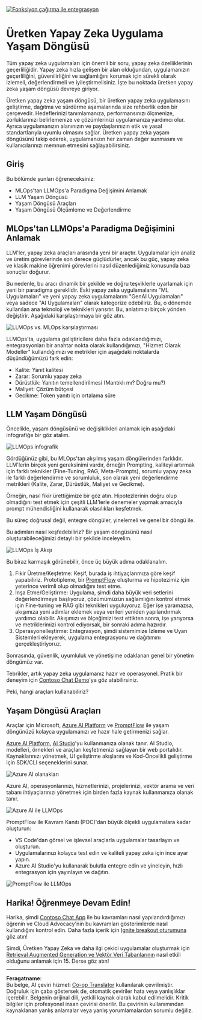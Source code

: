 <!--
CO_OP_TRANSLATOR_METADATA:
{
  "original_hash": "b9d32511b27373a1b21b5789d4fda057",
  "translation_date": "2025-10-17T16:21:25+00:00",
  "source_file": "14-the-generative-ai-application-lifecycle/README.md",
  "language_code": "tr"
}
-->
[![Fonksiyon çağırma ile entegrasyon](../../../translated_images/14-lesson-banner.066d74a31727ac121eeac06376a068a397d8e335281e63ce94130d11f516e46b.tr.png)](https://youtu.be/ewtQY_RJrzs?si=dyJ2bjiljH7UUHCh)

# Üretken Yapay Zeka Uygulama Yaşam Döngüsü

Tüm yapay zeka uygulamaları için önemli bir soru, yapay zeka özelliklerinin geçerliliğidir. Yapay zeka hızla gelişen bir alan olduğundan, uygulamanızın geçerliliğini, güvenilirliğini ve sağlamlığını korumak için sürekli olarak izlemeli, değerlendirmeli ve iyileştirmelisiniz. İşte bu noktada üretken yapay zeka yaşam döngüsü devreye giriyor.

Üretken yapay zeka yaşam döngüsü, bir üretken yapay zeka uygulamasını geliştirme, dağıtma ve sürdürme aşamalarında size rehberlik eden bir çerçevedir. Hedeflerinizi tanımlamanıza, performansınızı ölçmenize, zorluklarınızı belirlemenize ve çözümlerinizi uygulamanıza yardımcı olur. Ayrıca uygulamanızın alanınızın ve paydaşlarınızın etik ve yasal standartlarıyla uyumlu olmasını sağlar. Üretken yapay zeka yaşam döngüsünü takip ederek, uygulamanızın her zaman değer sunmasını ve kullanıcılarınızı memnun etmesini sağlayabilirsiniz.

## Giriş

Bu bölümde şunları öğreneceksiniz:

- MLOps'tan LLMOps'a Paradigma Değişimini Anlamak
- LLM Yaşam Döngüsü
- Yaşam Döngüsü Araçları
- Yaşam Döngüsü Ölçümleme ve Değerlendirme

## MLOps'tan LLMOps'a Paradigma Değişimini Anlamak

LLM'ler, yapay zeka araçları arasında yeni bir araçtır. Uygulamalar için analiz ve üretim görevlerinde son derece güçlüdürler, ancak bu güç, yapay zeka ve klasik makine öğrenimi görevlerini nasıl düzenlediğimiz konusunda bazı sonuçlar doğurur.

Bu nedenle, bu aracı dinamik bir şekilde ve doğru teşviklerle uyarlamak için yeni bir paradigma gereklidir. Eski yapay zeka uygulamalarını "ML Uygulamaları" ve yeni yapay zeka uygulamalarını "GenAI Uygulamaları" veya sadece "AI Uygulamaları" olarak kategorize edebiliriz. Bu, o dönemde kullanılan ana teknoloji ve teknikleri yansıtır. Bu, anlatımızı birçok yönden değiştirir. Aşağıdaki karşılaştırmaya bir göz atın.

![LLMOps vs. MLOps karşılaştırması](../../../translated_images/01-llmops-shift.29bc933cb3bb0080a562e1655c0c719b71a72c3be6252d5c564b7f598987e602.tr.png)

LLMOps'ta, uygulama geliştiricilere daha fazla odaklandığımızı, entegrasyonları bir anahtar nokta olarak kullandığımızı, "Hizmet Olarak Modeller" kullandığımızı ve metrikler için aşağıdaki noktalarda düşündüğümüzü fark edin:

- Kalite: Yanıt kalitesi
- Zarar: Sorumlu yapay zeka
- Dürüstlük: Yanıtın temellendirilmesi (Mantıklı mı? Doğru mu?)
- Maliyet: Çözüm bütçesi
- Gecikme: Token yanıtı için ortalama süre

## LLM Yaşam Döngüsü

Öncelikle, yaşam döngüsünü ve değişiklikleri anlamak için aşağıdaki infografiğe bir göz atalım.

![LLMOps infografik](../../../translated_images/02-llmops.70a942ead05a7645db740f68727d90160cb438ab71f0fb20548bc7fe5cad83ff.tr.png)

Gördüğünüz gibi, bu MLOps'tan alışılmış yaşam döngülerinden farklıdır. LLM'lerin birçok yeni gereksinimi vardır, örneğin Prompting, kaliteyi artırmak için farklı teknikler (Fine-Tuning, RAG, Meta-Prompts), sorumlu yapay zeka ile farklı değerlendirme ve sorumluluk, son olarak yeni değerlendirme metrikleri (Kalite, Zarar, Dürüstlük, Maliyet ve Gecikme).

Örneğin, nasıl fikir ürettiğimize bir göz atın. Hipotezlerinin doğru olup olmadığını test etmek için çeşitli LLM'lerle denemeler yapmak amacıyla prompt mühendisliğini kullanarak olasılıkları keşfetmek.

Bu süreç doğrusal değil, entegre döngüler, yinelemeli ve genel bir döngü ile.

Bu adımları nasıl keşfedebiliriz? Bir yaşam döngüsünü nasıl oluşturabileceğimizi detaylı bir şekilde inceleyelim.

![LLMOps İş Akışı](../../../translated_images/03-llm-stage-flows.3a1e1c401235a6cfa886ed6ba04aa52a096a545e1bc44fa54d7d5983a7201892.tr.png)

Bu biraz karmaşık görünebilir, önce üç büyük adıma odaklanalım.

1. Fikir Üretme/Keşfetme: Keşif, burada iş ihtiyaçlarımıza göre keşif yapabiliriz. Prototipleme, bir [PromptFlow](https://microsoft.github.io/promptflow/index.html?WT.mc_id=academic-105485-koreyst) oluşturma ve hipotezimiz için yeterince verimli olup olmadığını test etme.
2. İnşa Etme/Geliştirme: Uygulama, şimdi daha büyük veri setlerini değerlendirmeye başlıyoruz, çözümümüzün sağlamlığını kontrol etmek için Fine-tuning ve RAG gibi teknikleri uyguluyoruz. Eğer işe yaramazsa, akışımıza yeni adımlar eklemek veya verileri yeniden yapılandırmak yardımcı olabilir. Akışımızı ve ölçeğimizi test ettikten sonra, işe yarıyorsa ve metriklerimizi kontrol ediyorsak, bir sonraki adıma hazırdır.
3. Operasyonelleştirme: Entegrasyon, şimdi sistemimize İzleme ve Uyarı Sistemleri ekleyerek, uygulama entegrasyonu ve dağıtımını gerçekleştiriyoruz.

Sonrasında, güvenlik, uyumluluk ve yönetişime odaklanan genel bir yönetim döngümüz var.

Tebrikler, artık yapay zeka uygulamanız hazır ve operasyonel. Pratik bir deneyim için [Contoso Chat Demo](https://nitya.github.io/contoso-chat/?WT.mc_id=academic-105485-koreys)'ya göz atabilirsiniz.

Peki, hangi araçları kullanabiliriz?

## Yaşam Döngüsü Araçları

Araçlar için Microsoft, [Azure AI Platform](https://azure.microsoft.com/solutions/ai/?WT.mc_id=academic-105485-koreys) ve [PromptFlow](https://microsoft.github.io/promptflow/index.html?WT.mc_id=academic-105485-koreyst) ile yaşam döngünüzü kolayca uygulamanızı ve hazır hale getirmenizi sağlar.

[Azure AI Platform](https://azure.microsoft.com/solutions/ai/?WT.mc_id=academic-105485-koreys), [AI Studio](https://ai.azure.com/?WT.mc_id=academic-105485-koreys)'yu kullanmanıza olanak tanır. AI Studio, modelleri, örnekleri ve araçları keşfetmenizi sağlayan bir web portalıdır. Kaynaklarınızı yönetmek, UI geliştirme akışlarını ve Kod-Öncelikli geliştirme için SDK/CLI seçeneklerini sunar.

![Azure AI olanakları](../../../translated_images/04-azure-ai-platform.80203baf03a12fa8b166e194928f057074843d1955177baf0f5b53d50d7b6153.tr.png)

Azure AI, operasyonlarınızı, hizmetlerinizi, projelerinizi, vektör arama ve veri tabanı ihtiyaçlarınızı yönetmek için birden fazla kaynak kullanmanıza olanak tanır.

![Azure AI ile LLMOps](../../../translated_images/05-llm-azure-ai-prompt.a5ce85cdbb494bdf95420668e3464aae70d8b22275a744254e941dd5e73ae0d2.tr.png)

PromptFlow ile Kavram Kanıtı (POC)'dan büyük ölçekli uygulamalara kadar oluşturun:

- VS Code'dan görsel ve işlevsel araçlarla uygulamalar tasarlayın ve oluşturun.
- Uygulamalarınızı kolayca test edin ve kaliteli yapay zeka için ince ayar yapın.
- Azure AI Studio'yu kullanarak bulutla entegre edin ve yineleyin, hızlı entegrasyon için yayınlayın ve dağıtın.

![PromptFlow ile LLMOps](../../../translated_images/06-llm-promptflow.a183eba07a3a7fdf4aa74db92a318b8cbbf4a608671f6b166216358d3203d8d4.tr.png)

## Harika! Öğrenmeye Devam Edin!

Harika, şimdi [Contoso Chat App](https://nitya.github.io/contoso-chat/?WT.mc_id=academic-105485-koreyst) ile bu kavramları nasıl yapılandırdığımızı öğrenin ve Cloud Advocacy'nin bu kavramları gösterimlerde nasıl kullandığını kontrol edin. Daha fazla içerik için [Ignite breakout oturumuna](https://www.youtube.com/watch?v=DdOylyrTOWg) göz atın!

Şimdi, Üretken Yapay Zeka ve daha ilgi çekici uygulamalar oluşturmak için [Retrieval Augmented Generation ve Vektör Veri Tabanlarının](../15-rag-and-vector-databases/README.md?WT.mc_id=academic-105485-koreyst) nasıl etkili olduğunu anlamak için 15. Derse göz atın!

---

**Feragatname**:  
Bu belge, AI çeviri hizmeti [Co-op Translator](https://github.com/Azure/co-op-translator) kullanılarak çevrilmiştir. Doğruluk için çaba göstersek de, otomatik çeviriler hata veya yanlışlıklar içerebilir. Belgenin orijinal dili, yetkili kaynak olarak kabul edilmelidir. Kritik bilgiler için profesyonel insan çevirisi önerilir. Bu çevirinin kullanımından kaynaklanan yanlış anlamalar veya yanlış yorumlamalardan sorumlu değiliz.
